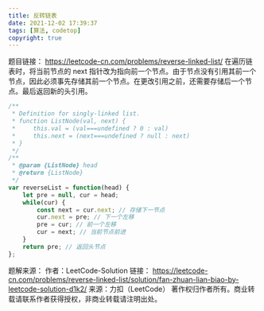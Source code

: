 ```yaml
---
title: 反转链表
date: 2021-12-02 17:39:37
tags: [算法, codetop]
copyright: true
---
```

题目链接：
https://leetcode-cn.com/problems/reverse-linked-list/
在遍历链表时，将当前节点的 next 指针改为指向前一个节点。由于节点没有引用其前一个节点，因此必须事先存储其前一个节点。在更改引用之前，还需要存储后一个节点。最后返回新的头引用。

```js
/**
 * Definition for singly-linked list.
 * function ListNode(val, next) {
 *     this.val = (val===undefined ? 0 : val)
 *     this.next = (next===undefined ? null : next)
 * }
 */
/**
 * @param {ListNode} head
 * @return {ListNode}
 */
var reverseList = function(head) {
    let pre = null, cur = head;
    while(cur) {
        const next = cur.next; // 存储下一节点
        cur.next = pre; // 下一个左移
        pre = cur; // 前一个左移
        cur = next; // 当前节点前进
    }
    return pre; // 返回头节点
};
```

题解来源：
作者：LeetCode-Solution
链接：
https://leetcode-cn.com/problems/reverse-linked-list/solution/fan-zhuan-lian-biao-by-leetcode-solution-d1k2/
来源：力扣（LeetCode）
著作权归作者所有。商业转载请联系作者获得授权，非商业转载请注明出处。


